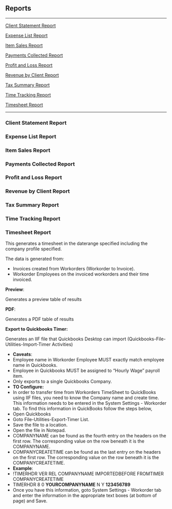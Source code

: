 Reports
---

---

[Client Statement Report](#client-statement-report)

[Expense List Report](#expense-list-report)

[Item Sales Report](#item-sales-report)

[Payments Collected Report](#payments-collected-report)

[Profit and Loss Report](#profit-and-loss-report)

[Revenue by Client Report](#revenue-by-client-report)

[Tax Summary Report](#tax-summary-report)

[Time Tracking Report](#time-tracking-report)

[Timesheet Report](#timesheet-report)

---

### Client Statement Report


### Expense List Report


### Item Sales Report


### Payments Collected Report


### Profit and Loss Report


### Revenue by Client Report


### Tax Summary Report


### Time Tracking Report


### Timesheet Report

This generates a timesheet in the daterange specified including the
company profile specified.

The data is generated from:

-   Invoices created from Workorders (Workorder to Invoice).
-   Workorder Employees on the invoiced workorders and their time
    invoiced.

**Preview**:

Generates a preview table of results

**PDF**:

Generates a PDF table of results

**Export to Quickbooks Timer:**

Generates an IIF file that Quickbooks Desktop can import
(Quickbooks-File-Utilities-Import-Timer Activities)

-   **Caveats**:
-   Employee name in Workorder Employee MUST exactly match employee name
    in Quickbooks.
-   Employee in Quickbooks MUST be assigned to “Hourly Wage” payroll
    item.
-   Only exports to a single Quickbooks Company.
-   **TO Configure:**
-   In order to transfer time from Workorders TimeSheet to QuickBooks
    using IIF files, you need to know the Company name and create time.
    This information needs to be entered in the System Settings -
    Workorder tab. To find this information in QuickBooks follow the
    steps below,
-   Open Quickbooks
-   Goto File-Utilities-Export-Timer List.
-   Save the file to a location.
-   Open the file in Notepad.
-   COMPANYNAME can be found as the fourth entry on the headers on the
    first row. The corresponding value on the row beneath it is the
    COMPANYNAME.
-   COMPANYCREATETIME can be found as the last entry on the headers on
    the first row. The corresponding value on the row beneath it is the
    COMPANYCREATETIME.
-   **Example**:
-   !TIMERHDR VER REL COMPANYNAME IMPORTEDBEFORE FROMTIMER
    COMPANYCREATETIME
-   TIMERHDR 8 0 **YOURCOMPANYNAME** N Y **123456789**
-   Once you have this information, goto System Settings - Workorder tab
    and enter the information in the appropriate text boxes (at bottom
    of page) and Save.
